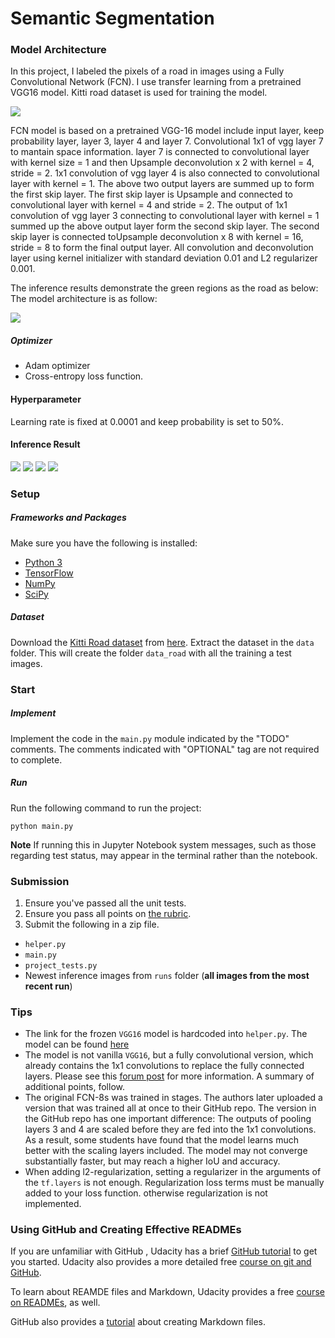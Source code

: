 # Semantic Segmentation
    
[//]: # (Image References)
[image1]: ./images/fcn_vgg.png
[image2]: ./images/semantic_segmentation.gif
[image3]: ./images/1.png
[image4]: ./images/2.png
[image5]: ./images/3.png
[image6]: ./images/4.png    

### Model Architecture
In this project, I labeled the pixels of a road in images using a Fully Convolutional Network (FCN). I use transfer learning from a pretrained VGG16 model. Kitti road dataset is used for training the model.

![][image1]

FCN model is based on a pretrained VGG-16 model include input layer, keep probability layer, layer 3, layer 4 and layer 7. Convolutional 1x1 of vgg layer 7 to mantain space information. layer 7 is connected to convolutional layer with kernel size = 1 and then Upsample deconvolution x 2 with kernel = 4, stride = 2. 1x1 convolution of vgg layer 4 is also connected to convolutional layer with kernel = 1. The above two output layers are summed up to form the first skip layer. The first skip layer is Upsample and connected to convolutional layer with kernel = 4 and stride = 2. The output of 1x1 convolution of vgg layer 3 connecting to convolutional layer with kernel = 1 summed up the above output layer form the second skip layer. The second skip layer is connected toUpsample deconvolution x 8 with kernel = 16, stride = 8 to form the final output layer. All convolution and deconvolution layer using kernel initializer with standard deviation 0.01 and L2 regularizer 0.001.    

The inference results demonstrate the green regions as the road as below: The model architecture is as follow:
    
![][image2] 

##### Optimizer
  - Adam optimizer 
  - Cross-entropy loss function.    
  
#### Hyperparameter   
Learning rate is fixed at 0.0001 and keep probability is set to 50%.
    
#### Inference Result
    
![][image3]
![][image4]
![][image5]
![][image6]

### Setup
##### Frameworks and Packages
Make sure you have the following is installed:
 - [Python 3](https://www.python.org/)
 - [TensorFlow](https://www.tensorflow.org/)
 - [NumPy](http://www.numpy.org/)
 - [SciPy](https://www.scipy.org/)
##### Dataset
Download the [Kitti Road dataset](http://www.cvlibs.net/datasets/kitti/eval_road.php) from [here](http://www.cvlibs.net/download.php?file=data_road.zip).  Extract the dataset in the `data` folder.  This will create the folder `data_road` with all the training a test images.

### Start
##### Implement
Implement the code in the `main.py` module indicated by the "TODO" comments.
The comments indicated with "OPTIONAL" tag are not required to complete.
##### Run
Run the following command to run the project:
```
python main.py
```
**Note** If running this in Jupyter Notebook system messages, such as those regarding test status, may appear in the terminal rather than the notebook.

### Submission
1. Ensure you've passed all the unit tests.
2. Ensure you pass all points on [the rubric](https://review.udacity.com/#!/rubrics/989/view).
3. Submit the following in a zip file.
 - `helper.py`
 - `main.py`
 - `project_tests.py`
 - Newest inference images from `runs` folder  (**all images from the most recent run**)
 
 ### Tips
- The link for the frozen `VGG16` model is hardcoded into `helper.py`.  The model can be found [here](https://s3-us-west-1.amazonaws.com/udacity-selfdrivingcar/vgg.zip)
- The model is not vanilla `VGG16`, but a fully convolutional version, which already contains the 1x1 convolutions to replace the fully connected layers. Please see this [forum post](https://discussions.udacity.com/t/here-is-some-advice-and-clarifications-about-the-semantic-segmentation-project/403100/8?u=subodh.malgonde) for more information.  A summary of additional points, follow. 
- The original FCN-8s was trained in stages. The authors later uploaded a version that was trained all at once to their GitHub repo.  The version in the GitHub repo has one important difference: The outputs of pooling layers 3 and 4 are scaled before they are fed into the 1x1 convolutions.  As a result, some students have found that the model learns much better with the scaling layers included. The model may not converge substantially faster, but may reach a higher IoU and accuracy. 
- When adding l2-regularization, setting a regularizer in the arguments of the `tf.layers` is not enough. Regularization loss terms must be manually added to your loss function. otherwise regularization is not implemented.
 
### Using GitHub and Creating Effective READMEs
If you are unfamiliar with GitHub , Udacity has a brief [GitHub tutorial](http://blog.udacity.com/2015/06/a-beginners-git-github-tutorial.html) to get you started. Udacity also provides a more detailed free [course on git and GitHub](https://www.udacity.com/course/how-to-use-git-and-github--ud775).

To learn about REAMDE files and Markdown, Udacity provides a free [course on READMEs](https://www.udacity.com/courses/ud777), as well. 

GitHub also provides a [tutorial](https://guides.github.com/features/mastering-markdown/) about creating Markdown files.
